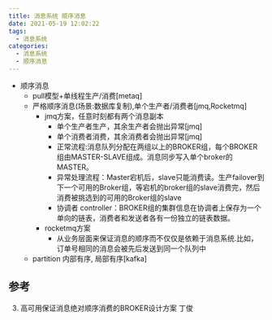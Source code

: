 ```yaml
---
title: 消息系统 顺序消息
date: 2021-05-19 12:02:22
tags:
  - 消息系统
categories:
  - 消息系统
  - 顺序消息
---
```


<p></p>
<!-- more -->

- 顺序消息
  - pull模型+单线程生产/消费[metaq]
  - 严格顺序消息(场景:数据库复制),单个生产者/消费者[jmq,Rocketmq]
     - jmq方案，任意时刻都有两个消息副本
       - 单个生产者生产，其余生产者会抛出异常[jmq]
       - 单个消费者消费，其余消费者会抛出异常[jmq]
       - 正常流程:消息队列分配在两组以上的BROKER组，每个BROKER组由MASTER-SLAVE组成。消息同步写入单个broker的MASTER。
       - 异常处理流程：Master宕机后，slave只能消费读。生产failover到下一个可用的Broker组，等宕机的broker组的slave消费完，然后消费被挑选到的可用的Broker组的slave
       - 协调者 controller：BROKER组的集群信息在协调者上保存为一个单向的链表，消费者和发送者各有一份独立的链表数据。
     - rocketmq方案
       - 从业务层面来保证消息的顺序而不仅仅是依赖于消息系统.比如，订单号相同的消息会被先后发送到同一个队列中
   -  partition 内部有序, 局部有序[kafka]


## 参考
3. 高可用保证消息绝对顺序消费的BROKER设计方案 丁俊
